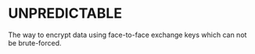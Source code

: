 # UNPREDICTABLE
The way to encrypt data using face-to-face exchange keys which can not be brute-forced.
